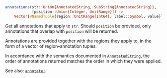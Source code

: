```julia
annotations(str::Union{AnnotatedString, SubString{AnnotatedString}},
            [position::Union{Integer, UnitRange}]) ->
    Vector{@NamedTuple{region::UnitRange{Int64}, label::Symbol, value}}
```

Get all annotations that apply to `str`. Should `position` be provided, only annotations that overlap with `position` will be returned.

Annotations are provided together with the regions they apply to, in the form of a vector of region–annotation tuples.

In accordance with the semantics documented in [`AnnotatedString`](@ref), the order of annotations returned matches the order in which they were applied.

See also: [`annotate!`](@ref).
